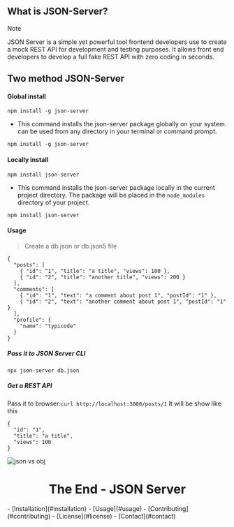 ## What is JSON-Server?
>[!NOTE]
> JSON Server is a simple yet powerful tool frontend developers use to create a mock REST API for development and testing purposes. It allows front end developers to develop a full fake REST API with zero coding in seconds.

## Two method JSON-Server
#### Global install
`npm install -g json-server`
- This command installs the json-server package globally on your system. can be used from any directory in your terminal or command prompt.
```
npm install -g json-server
```

#### Locally install
`npm install json-server`
- This command installs the json-server package locally in the current project directory. The package will be placed in the `node_modules` directory of your project.
```
npm install json-server
```

#### Usage
> Create a db.json or db.json5 file
```
{
  "posts": [
    { "id": "1", "title": "a title", "views": 100 },
    { "id": "2", "title": "another title", "views": 200 }
  ],
  "comments": [
    { "id": "1", "text": "a comment about post 1", "postId": "1" },
    { "id": "2", "text": "another comment about post 1", "postId": "1" }
  ],
  "profile": {
    "name": "typicode"
  }
}
```
##### Pass it to JSON Server CLI
```
npx json-server db.json
```
##### Get a REST API
Pass it to browser:`curl http://localhost:3000/posts/1`
It will be show like this
```
{
  "id": "1",
  "title": "a title",
  "views": 100
}
```
![json vs obj](https://github.com/user-attachments/assets/71753308-a704-45db-90d5-6df2755ef9bb)

<div align="center">
  <h1>The End - JSON Server</h1>
</div>
- [Installation](#installation)
- [Usage](#usage)
- [Contributing](#contributing)
- [License](#license)
- [Contact](#contact)

